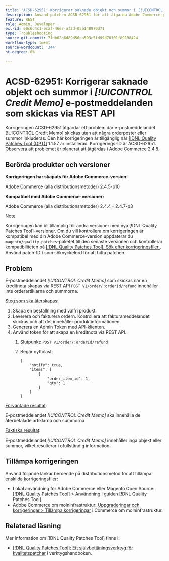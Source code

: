 ```yaml
---
title: 'ACSD-62951: Korrigerar saknade objekt och summor i [!UICONTROL Credit Memo] e-postmeddelanden som skickas via REST API'
description: Använd patchen ACSD-62951 för att åtgärda Adobe Commerce-problemet där e-postmeddelandet [!UICONTROL Credit Memo] skickas utan att inkludera orderartiklarna och summorna.
feature: REST
role: Admin, Developer
exl-id: e0c6d4c1-ecaf-46e7-af2d-05a148970d71
type: Troubleshooting
source-git-commit: 7fdb02a6d89d50ea593c5fd99d78101f89198424
workflow-type: tm+mt
source-wordcount: '344'
ht-degree: 0%

---
```


# ACSD-62951: Korrigerar saknade objekt och summor i *[!UICONTROL Credit Memo]* e-postmeddelanden som skickas via REST API

Korrigeringen ACSD-62951 åtgärdar ett problem där e-postmeddelandet [!UICONTROL Credit Memo] skickas utan att några orderposter eller summor inkluderas. Den här korrigeringen är tillgänglig när [[!DNL Quality Patches Tool (QPT)]](/help/tools/quality-patches-tool/quality-patches-tool-to-self-serve-quality-patches.md) 1.1.57 är installerad. Korrigerings-ID är ACSD-62951. Observera att problemet är planerat att åtgärdas i Adobe Commerce 2.4.8.

## Berörda produkter och versioner

**Korrigeringen har skapats för Adobe Commerce-version:**

Adobe Commerce (alla distributionsmetoder) 2.4.5-p10

**Kompatibel med Adobe Commerce-versioner:**

Adobe Commerce (alla distributionsmetoder) 2.4.4 - 2.4.7-p3

>[!NOTE]
>
>Korrigeringen kan bli tillämplig för andra versioner med nya [!DNL Quality Patches Tool]-versioner. Om du vill kontrollera om korrigeringen är kompatibel med din Adobe Commerce-version uppdaterar du `magento/quality-patches`-paketet till den senaste versionen och kontrollerar kompatibiliteten på [[!DNL Quality Patches Tool]: Sök efter korrigeringsfiler ](https://experienceleague.adobe.com/tools/commerce-quality-patches/index.html). Använd patch-ID:t som söknyckelord för att hitta patchen.

## Problem

E-postmeddelandet *[!UICONTROL Credit Memo]* som skickas när en kreditnota skapas via REST API `POST V1/order/:orderId/refund` innehåller inte orderartiklarna och summorna.

<u>Steg som ska återskapas</u>:

1. Skapa en beställning med valfri produkt.
1. Leverera och fakturera ordern. Kontrollera att fakturameddelandet skickas och att det innehåller produktinformationen.
1. Generera en Admin Token med API-klienten.
1. Använd token för att skapa en kreditnota via REST API.
   1. Slutpunkt: `POST V1/order/:orderId/refund`
   1. Begär nyttolast:

      ```
      {  
          "notify": true,  
          "items": [  
              {  
                  "order_item_id": 1,  
                  "qty": 1  
              }  
          ]  
      }  
      ```

<u>Förväntade resultat</u>:

E-postmeddelandet *[!UICONTROL Credit Memo]* ska innehålla de återbetalade artiklarna och summorna

<u>Faktiska resultat</u>:

E-postmeddelandet *[!UICONTROL Credit Memo]* innehåller inga objekt eller summor, vilket resulterar i ofullständig information.

## Tillämpa korrigeringen

Använd följande länkar beroende på distributionsmetod för att tillämpa enskilda korrigeringsfiler:

* Lokal användning för Adobe Commerce eller Magento Open Source: [[!DNL Quality Patches Tool] > Användning ](/help/tools/quality-patches-tool/usage.md) i guiden [!DNL Quality Patches Tool].
* Adobe Commerce om molninfrastruktur: [Uppgraderingar och korrigeringar > Tillämpa korrigeringar](https://experienceleague.adobe.com/docs/commerce-cloud-service/user-guide/develop/upgrade/apply-patches.html) i Commerce om molninfrastruktur.


## Relaterad läsning

Mer information om [!DNL Quality Patches Tool] finns i:

* [[!DNL Quality Patches Tool]: Ett självbetjäningsverktyg för kvalitetspatchar](/help/tools/quality-patches-tool/quality-patches-tool-to-self-serve-quality-patches.md) i verktygshandboken.
